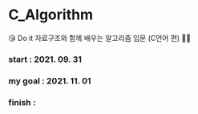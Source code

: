 # C_Algorithm
😘 Do it 자료구조와 함께 배우는 알고리즘 입문 (C언어 편) 👩‍💻

### start : 2021. 09. 31
### my goal : 2021. 11. 01
### finish : 
